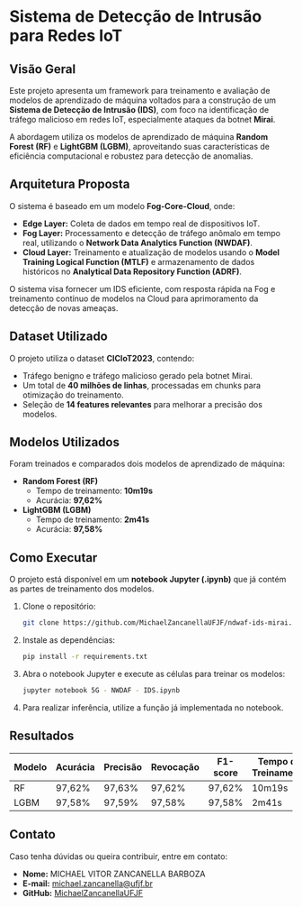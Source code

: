 # Sistema de Detecção de Intrusão para Redes IoT

## Visão Geral
Este projeto apresenta um framework para treinamento e avaliação de modelos de aprendizado de máquina voltados para a construção de um **Sistema de Detecção de Intrusão (IDS)**, com foco na identificação de tráfego malicioso em redes IoT, especialmente ataques da botnet **Mirai**. 

A abordagem utiliza os modelos de aprendizado de máquina **Random Forest (RF)** e **LightGBM (LGBM)**, aproveitando suas características de eficiência computacional e robustez para detecção de anomalias.

## Arquitetura Proposta
O sistema é baseado em um modelo **Fog-Core-Cloud**, onde:
- **Edge Layer:** Coleta de dados em tempo real de dispositivos IoT.
- **Fog Layer:** Processamento e detecção de tráfego anômalo em tempo real, utilizando o **Network Data Analytics Function (NWDAF)**.
- **Cloud Layer:** Treinamento e atualização de modelos usando o **Model Training Logical Function (MTLF)** e armazenamento de dados históricos no **Analytical Data Repository Function (ADRF)**.

O sistema visa fornecer um IDS eficiente, com resposta rápida na Fog e treinamento contínuo de modelos na Cloud para aprimoramento da detecção de novas ameaças.

## Dataset Utilizado
O projeto utiliza o dataset **CICIoT2023**, contendo:
- Tráfego benigno e tráfego malicioso gerado pela botnet Mirai.
- Um total de **40 milhões de linhas**, processadas em chunks para otimização do treinamento.
- Seleção de **14 features relevantes** para melhorar a precisão dos modelos.

## Modelos Utilizados
Foram treinados e comparados dois modelos de aprendizado de máquina:
- **Random Forest (RF)**
  - Tempo de treinamento: **10m19s**
  - Acurácia: **97,62%**
- **LightGBM (LGBM)**
  - Tempo de treinamento: **2m41s**
  - Acurácia: **97,58%**

## Como Executar
O projeto está disponível em um **notebook Jupyter (.ipynb)** que já contém as partes de treinamento dos modelos.

1. Clone o repositório:
   ```sh
   git clone https://github.com/MichaelZancanellaUFJF/ndwaf-ids-mirai.git
   ```
2. Instale as dependências:
   ```sh
   pip install -r requirements.txt
   ```
3. Abra o notebook Jupyter e execute as células para treinar os modelos:
   ```sh
   jupyter notebook 5G - NWDAF - IDS.ipynb
   ```
4. Para realizar inferência, utilize a função já implementada no notebook.

## Resultados
| Modelo  | Acurácia | Precisão | Revocação | F1-score | Tempo de Treinamento |
|---------|----------|-----------|-----------|----------|---------------------|
| RF      | 97,62%   | 97,63%    | 97,62%    | 97,62%   | 10m19s              |
| LGBM    | 97,58%   | 97,59%    | 97,58%    | 97,58%   | 2m41s               |


## Contato
Caso tenha dúvidas ou queira contribuir, entre em contato:
- **Nome:** MICHAEL VITOR ZANCANELLA BARBOZA
- **E-mail:** michael.zancanella@ufjf.br
- **GitHub:** [MichaelZancanellaUFJF](https://github.com/MichaelZancanellaUFJF/ndwaf-ids-mirai)

